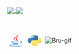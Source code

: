 <div>
<a href="https://github.com/BrunaLuisaCRS/github-readme-stats">
  <img height=200 align="center" src="https://github-readme-stats.vercel.app/api?username=BrunaLuisaCRS&show_icons=true&theme=tokyonight" />
</a>
<a href="https://github.com/BrunaLuisaCRS/convoychat">
  <img height=200 align="center" src="https://github-readme-stats.vercel.app/api/top-langs?username=BrunaLuisaCRS&layout=compact&langs_count=8&card_width=120&theme=tokyonight" />
</a>
</div>

##
<div style="display: inline_block"><br>
  
  <img align="center" alt="Bru-Js" height="30" width="40" src="https://raw.githubusercontent.com/devicons/devicon/master/icons/java/java-original.svg">
  <img align="center" alt="Bru-Python" height="30" width="40" src="https://raw.githubusercontent.com/devicons/devicon/master/icons/python/python-original.svg">
  <img align="center" alt="Bru-gif" scr"botar um gif aq">
   
 </div>

##
